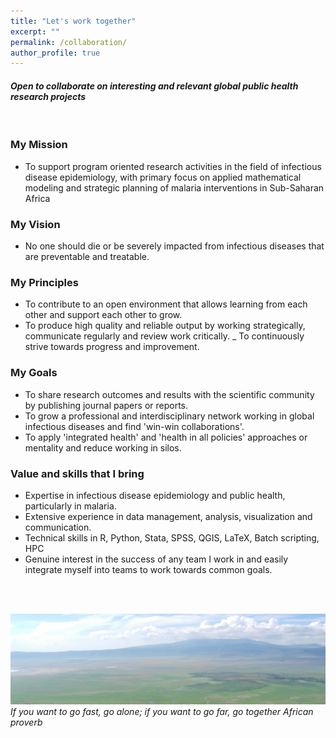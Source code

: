```yaml
---
title: "Let's work together"
excerpt: ""
permalink: /collaboration/
author_profile: true
---
```


#### _Open to collaborate on interesting and relevant global public health research projects_
<br/>


### My Mission
- To support program oriented research activities in the field of infectious disease epidemiology, with primary focus on applied mathematical 
modeling and strategic planning of malaria interventions in Sub-Saharan Africa

### My Vision
- No one should die or be severely impacted from infectious diseases that are preventable and treatable.

### My Principles 
- To contribute to an open environment that allows learning from each other and support each other to grow.
- To produce high quality and reliable output by working strategically, communicate regularly and review work critically.
_ To continuously strive towards progress and improvement.


### My Goals
- To share research outcomes and results with the scientific community by publishing journal papers or reports.
- To grow a professional and interdisciplinary network working in global infectious diseases and find 'win-win collaborations'. 
- To apply 'integrated health' and 'health in all policies' approaches or mentality and reduce working in silos.


### Value and skills that I bring
- Expertise in infectious disease epidemiology and public health, particularly in malaria.
- Extensive experience in data management, analysis, visualization and communication.
- Technical skills in R, Python, Stata, SPSS, QGIS, LaTeX, Batch scripting, HPC 
- Genuine interest in the success of any team I work in and easily integrate myself into teams to work towards common goals.
 

<br/><br/>

<img src='/images/landscape_TZA1.jpg'>
<i>If you want to go fast, go alone; if you want to go far, go together</i>
<i>African proverb</i>